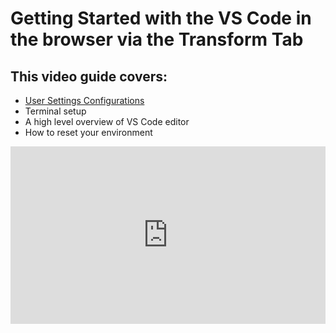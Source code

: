 # Getting Started with the VS Code in the browser via the Transform Tab

## This video guide covers:

- <a href="/#/how-tos/datacoves/transform/initial" target="_blank" rel="noopener"> User Settings Configurations</a>
- Terminal setup
- A high level overview of VS Code editor
- How to reset your environment

<div style="position: relative; padding-bottom: 56.25%; height: 0;"><iframe src="https://www.loom.com/embed/1bb974c0650347549db8a02bf64269ff?sid=ae70920f-abc8-4e5d-977a-909d2a63daac" frameborder="0" webkitallowfullscreen mozallowfullscreen allowfullscreen style="position: absolute; top: 0; left: 0; width: 100%; height: 100%;"></iframe></div>